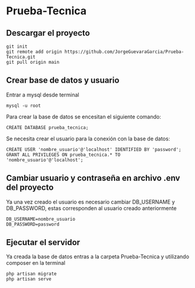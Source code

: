 # Prueba-Tecnica

Descargar el proyecto
-
```
git init
git remote add origin https://github.com/JorgeGuevaraGarcia/Prueba-Tecnica.git
git pull origin main
```

Crear base de datos y usuario 
- 
Entrar a mysql desde terminal
```
mysql -u root
```
Para crear la base de datos se encesitan el siguiente comando:
```
CREATE DATABASE prueba_tecnica;
```
Se necesita crear el usuario para la conexión con la base de datos:
```
CREATE USER 'nombre_usuario'@'localhost' IDENTIFIED BY 'password';
GRANT ALL PRIVILEGES ON prueba_tecnica.* TO 'nombre_usuario'@'localhost';
```
Cambiar usuario y contraseña en archivo .env del proyecto 
-
Ya una vez creado el usuario es necesario cambiar DB_USERNAME y DB_PASSWORD, estas corresponden al usuario creado anteriormente

```
DB_USERNAME=nombre_usuario
DB_PASSWORD=password
```

Ejecutar el servidor
-
Ya creada la base de datos entras a la carpeta Prueba-Tecnica y utilizando composer en la terminal
```
php artisan migrate
php artisan serve
```
